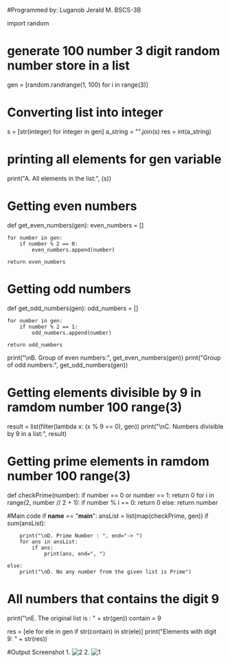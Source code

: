#Programmed by: Luganob Jerald M. BSCS-3B

import random

# generate 100 number 3 digit random number store in a list
gen = [random.randrange(1, 100) for i in range(3)]

# Converting list into integer
s = [str(integer) for integer in gen]
a_string = "".join(s)
res = int(a_string)

# printing all elements for gen variable
print("A. All elements in the list:", (s))

# Getting even numbers
def get_even_numbers(gen):
    even_numbers = []

    for number in gen:
        if number % 2 == 0:
            even_numbers.append(number)

    return even_numbers

# Getting odd numbers
def get_odd_numbers(gen):
    odd_numbers = []

    for number in gen:
        if number % 2 == 1:
            odd_numbers.append(number)

    return odd_numbers

print("\nB. Group of even numbers:", get_even_numbers(gen))
print("Group of odd numbers:", get_odd_numbers(gen))

# Getting elements divisible by 9 in ramdom number 100 range(3)
result = list(filter(lambda x: (x % 9 == 0), gen))
print("\nC. Numbers divisible by 9 in a list:", result)

# Getting prime elements in ramdom number 100 range(3)
def checkPrime(number):
    if number == 0 or number == 1:
        return 0
    for i in range(2, number // 2 + 1):
        if number % i == 0:
            return 0
    else:
        return number

#Main code
if __name__ == "__main__":
    ansList = list(map(checkPrime, gen))
    if sum(ansList):

        print("\nD. Prime Number : ", end="-> ")
        for ans in ansList:
            if ans:
                print(ans, end=", ")

    else:
        print("\nD. No any number from the given list is Prime")


# All numbers that contains the digit 9
print("\nE. The original list is : " + str(gen))
contain = 9

res = [ele for ele in gen if str(contain) in str(ele)]
print("Elements with digit 9: " + str(res))


#Output Screenshot
1.
![2](https://user-images.githubusercontent.com/89097911/181309809-29ceaf11-1d26-4cd8-958c-c538df6915d0.png)
2.
![1](https://user-images.githubusercontent.com/89097911/181309820-08329bf0-592d-4790-8f0b-d6dcca0bd2ad.png)
